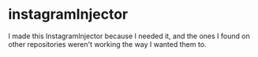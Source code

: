 # instagramInjector

I made this InstagramInjector because I needed it, and the ones I found on other repositories weren't working the way I wanted them to.
